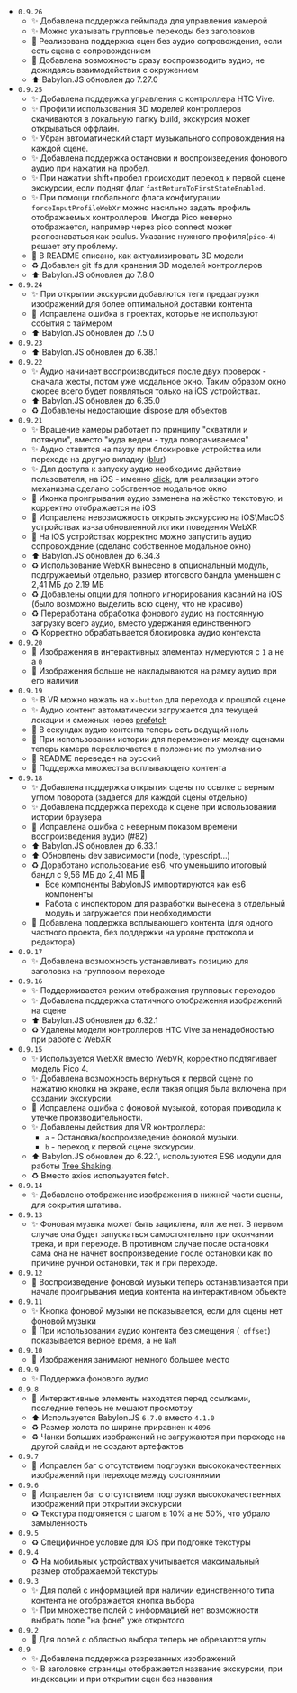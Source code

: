 * `0.9.26`
  * ✨ Добавлена поддержка геймпада для управления камерой
  * ✨ Можно указывать групповые переходы без заголовков
  * 🐛 Реализована поддержка сцен без аудио сопровождения, если есть сцена с сопровождением
  * 🐛 Добавлена возможность сразу воспроизводить аудио, не дожидаясь взаимодействия с окружением
  * ⬆ Babylon.JS обновлен до 7.27.0
* `0.9.25`
  * ✨ Добавлена поддержка управления с контроллера HTC Vive.
  * ✨ Профили использования 3D моделей контроллеров скачиваются в локальную папку build, экскурсия может открываться оффлайн.
  * ✨ Убран автоматический старт музыкального сопровождения на каждой сцене.
  * ✨ Добавлена поддержка остановки и воспроизведения фонового аудио при нажатии на пробел.
  * ✨ При нажатии shift+пробел происходит переход к первой сцене экскурсии, если поднят флаг `fastReturnToFirstStateEnabled`.
  * ✨ При помощи глобального флага конфигурации `forceInputProfileWebXr` можно насильно задать профиль отображаемых контроллеров. Иногда Pico неверно отображается, например через pico connect может распознаваться как oculus. Указание нужного профиля(`pico-4`) решает эту проблему.
  * 📝 В README описано, как актуализировать 3D модели
  * ♻ Добавлен git lfs для хранения 3D моделей контроллеров
  * ⬆ Babylon.JS обновлен до 7.8.0
* `0.9.24`
  * ✨ При открытии экскурсии добавлются теги предзагрузки изображений для более оптимальной доставки контента
  * 🐛 Исправлена ошибка в проектах, которые не используют события с таймером
  * ⬆ Babylon.JS обновлен до 7.5.0
* `0.9.23`
  * ⬆ Babylon.JS обновлен до 6.38.1
* `0.9.22`
  * ✨ Аудио начинает воспроизводиться после двух проверок - сначала жесты, потом уже модальное окно. Таким образом окно скорее всего будет появляться только на iOS устройствах.
  * ⬆ Babylon.JS обновлен до 6.35.0
  * ♻ Добавлены недостающие dispose для объектов
* `0.9.21`
  * ✨ Вращение камеры работает по принципу "схватили и потянули", вместо "куда ведем - туда поворачиваемся"
  * ✨ Аудио ставится на паузу при блокировке устройства или переходе на другую вкладку ([blur](https://developer.mozilla.org/en-US/docs/Web/API/Element/blur_event))
  * ✨ Для доступа к запуску аудио необходимо действие пользователя, на iOS - именно [click](https://developer.mozilla.org/en-US/docs/Web/API/Element/click_event), для реализации этого механизма сделано собственное модальное окно
  * 💄 Иконка проигрывания аудио заменена на жёстко текстовую, и корректно отображается на iOS
  * 🐛 Исправлена невозможность открыть экскурсию на iOS\MacOS устройствах из-за обновленной логики поведения WebXR
  * 🐛 На iOS устройствах корректно можно запустить аудио сопровождение (сделано собственное модальное окно)
  * ⬆ Babylon.JS обновлен до 6.34.3
  * ♻ Использование WebXR вынесено в опциональный модуль, подгружаемый отдельно, размер итогового бандла уменьшен с 2,41 МБ до 2.19 МБ
  * ♻ Добавлены опции для полного игнорирования касаний на iOS (было возможно выделить всю сцену, что не красиво)
  * ♻ Переработана обработка фонового аудио на постоянную загрузку всего аудио, вместо удержания единственного
  * ♻ Корректно обрабатывается блокировка аудио контекста
* `0.9.20`
  * 💄 Изображения в интерактивных элементах нумеруются с `1` а не а `0`
  * 💄 Изображения больше не накладываются на рамку аудио при его наличии
* `0.9.19`
  * ✨ В VR можно нажать на `x-button` для перехода к прошлой сцене
  * ✨ Аудио контент автоматически загружается для текущей локации и смежных через [prefetch](https://developer.mozilla.org/en-US/docs/Glossary/Prefetch)
  * 💄 В секундах аудио контента теперь есть ведущий ноль
  * 🐛 При использовании истории для перемежения между сценами теперь камера переключается в положение по умолчанию
  * 📝 README переведен на русский
  * 💩 Поддержка множества всплывающего контента
* `0.9.18`
  * ✨ Добавлена поддержка открытия сцены по ссылке с верным углом поворота (задается для каждой сцены отдельно)
  * ✨ Добавлена поддержка перехода к сцене при использовании истории браузера
  * 🐛 Исправлена ошибка с неверным показом времени воспроизведения аудио (#82)
  * ⬆ Babylon.JS обновлен до 6.33.1
  * ⬆ Обновлены dev зависимости (node, typescript...)
  * ♻ Доработано использование es6, что уменьшило итоговый бандл с 9,56 МБ до 2,41 МБ 🎉
    * Все компоненты BabylonJS импортируются как es6 компоненты
    * Работа с инспектором для разработки вынесена в отдельный модуль и загружается при необходимости
  * 💩 Добавлена поддержка всплывающего контента (для одного частного проекта, без поддержки на уровне протокола и редактора)
* `0.9.17`
  * ✨ Добавлена возможность устанавливать позицию для заголовка на групповом переходе
* `0.9.16`
  * ✨ Поддерживается режим отображения групповых переходов
  * ✨ Добавлена поддержка статичного отображения изображений на сцене
  * ⬆ Babylon.JS обновлен до 6.32.1
  * ♻ Удалены модели контроллеров HTC Vive за ненадобностью при работе с WebXR
* `0.9.15`
  * ✨ Используется WebXR вместо WebVR, корректно подтягивает модель Pico 4.
  * ✨ Добавлена возможность вернуться к первой сцене по нажатию кнопки на экране, если такая опция была включена при создании экскурсии.
  * 🐛 Исправлена ошибка с фоновой музыкой, которая приводила к утечке производительности.
  * ✨ Добавлены действия для VR контроллера:
    * `a` - Остановка/воспроизведение фоновой музыки.
    * `b` - переход к первой сцене экскурсии.
  * ⬆ Babylon.JS обновлен до 6.22.1, используются ES6 модули для работы [Tree Shaking](https://doc.babylonjs.com/setup/frameworkPackages/es6Support).
  * ♻ Вместо axios используется fetch.
* `0.9.14`
  * ✨ Добавлено отображение изображения в нижней части сцены, для сокрытия штатива.
* `0.9.13`
  * ✨ Фоновая музыка может быть зациклена, или же нет. В первом случае она будет запускаться самостоятельно при окончании трека, и при переходе. В противном случае после остановки сама она не начнет воспроизведение после остановки как по причине ручной остановки, так и при переходе.
* `0.9.12`
  * 🐛 Воспроизведение фоновой музыки теперь останавливается при начале проигрывания медиа контента на интерактивном объекте
* `0.9.11`
  * ✨ Кнопка фоновой музыки не показывается, если для сцены нет фоновой музыки
  * 🐛 При использовании аудио контента без смещения (`_offset`) показывается верное время, а не `NaN`
* `0.9.10`
  * 🎉 Изображения занимают немного большее место
* `0.9.9`
  * ✨ Поддержка фонового аудио
* `0.9.8`
  * 🐛 Интерактивные элементы находятся перед ссылками, последние теперь не мешают просмотру
  * ⬆ Используется Babylon.JS `6.7.0` вместо `4.1.0`
  * ♻ Размер холста по ширине приравнен к `4096`
  * ♻ Чанки больших изображений не загружаются при переходе на другой слайд и не создают артефактов
* `0.9.7`
  * 🐛 Исправлен баг с отсутствием подгрузки высококачественных изображений при переходе между состояниями
* `0.9.6`
  * 🐛 Исправлен баг с отсутствием подгрузки высококачественных изображений при открытии экскурсии
  * ♻ Текстура подгоняется с шагом в 10% а не 50%, что убрало замыленность
* `0.9.5`
  * ♻ Специфичное условие для iOS при подгонке текстуры
* `0.9.4`
  * ♻ На мобильных устройствах учитывается максимальный размер отображаемой текстуры
* `0.9.3`
  * ✨ Для полей с информацией при наличии единственного типа контента не отображается кнопка выбора
  * ✨ При множестве полей с информацией нет возможности выбрать поле "на фоне" уже открытого
* `0.9.2`
  * 🐛 Для полей с областью выбора теперь не обрезаются углы
* `0.9`
  * ✨ Добавлена поддержка разрезанных изображений
  * ✨ В заголовке страницы отображается название экскурсии, при индексации и при открытии сцен без названия
